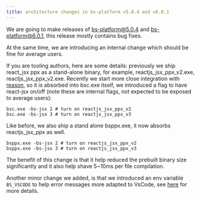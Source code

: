 ```yaml
---
title: architecture changes in bs-platform v5.0.4 and v6.0.1
---
```


We are going to make releases of bs-platform@5.0.4 and bs-platform@6.0.1, this release mostly contains bug fixes.

At the same time, we are introducing an internal change which should be fine for average users. 

If you are tooling authors, here are some details: previously we ship react_jsx ppx as a stand-alone binary, for example, reactjs_jsx_ppx_v2.exe, reactjs_jsx_ppx_v2.exe. Recently we start more close integration with [reason](https://reasonml.github.io), so it is absorbed into bsc.exe itself, we introduced a flag to have react-jsx on/off (note these are internal flags, not expected to be exposed to average users):

```
bsc.exe -bs-jsx 2 # turn on reactjs_jsx_ppx_v2
bsc.exe -bs-jsx 3 # turn on reactjs_jsx_ppx_v3
```

Like before, we also ship a stand alone bsppx.exe, it now absorbs reactjs_jsx_ppx as well.


```
bsppx.exe -bs-jsx 2 # turn on reactjs_jsx_ppx_v2
bsppx.exe -bs-jsx 3 # turn on reactjs_jsx_ppx_v3
```

The benefit of this change is that it help reduced the prebuilt binary size significantly and it also help shave 5~10ms per file compilation.

Another minor change we added, is that we introduced an env variable `BS_VSCODE` to help error messages more adapted to VsCode, see [here](https://bucklescript.github.io/docs/en/build-configuration#bs-vscode-error-output-adapted-for-vscode) for more details.



